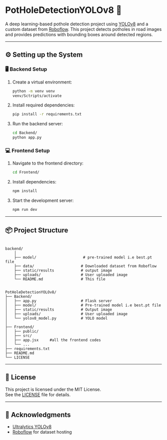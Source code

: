 # PotHoleDetectionYOLOv8 🚧

A deep learning-based pothole detection project using [YOLOv8](https://github.com/ultralytics/ultralytics) and a custom dataset from [Roboflow](https://roboflow.com/). This project detects potholes in road images and provides predictions with bounding boxes around detected regions.

---

## ⚙️ Setting up the System

### 🖥️ Backend Setup

1. Create a virtual environment:
   ```bash
   python -m venv venv
   venv/Sctripts/activate
   ```

2. Install required dependencies:
   ```bash
   pip install -r requirements.txt
   ```

3. Run the backend server:
   ```bash
   cd Backend/
   python app.py
   ```

### 💻 Frontend Setup

1. Navigate to the frontend directory:
   ```bash
   cd Frontend/
   ```

2. Install dependencies:
   ```bash
   npm install
   ```

3. Start the development server:
   ```bash
   npm run dev
   ```

---

## 📦 Project Structure

```

backend/
    │
    ├── model/                     # pre-trained model i.e best.pt file
    ├── data/                     # Downloaded dataset from Roboflow
    ├── static/results            # output image  
    ├── uploads/                  # User uploaded image 
    └── README.md                 # This file
    

PotHoleDetectionYOLOv8/
├── Backend/
│   ├── app.py                    # Flask server
│   ├── model/                    # Pre-trained model i.e best.pt file
│   ├── static/results            # Output image  
│   ├── uploads/                  # User uploaded image 
│   └── yolov8_model.py           # YOLO model
│   
├── Frontend/
│   ├── public/
│   ├── src/
│   ├── app.jsx     #all the frontend codes
│   └── ...
├── requirements.txt
├── README.md
└── LICENSE
```

---

## 📄 License

This project is licensed under the MIT License.  
See the [LICENSE](LICENSE) file for details.

---

## 🙌 Acknowledgments

- [Ultralytics YOLOv8](https://github.com/ultralytics/ultralytics)
- [Roboflow](https://roboflow.com/) for dataset hosting
